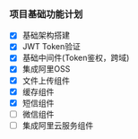 ### 项目基础功能计划

- [x] 基础架构搭建
- [x] JWT Token验证
- [x] 基础中间件(Token鉴权，跨域)
- [x] 集成阿里OSS
- [x] 文件上传组件
- [x] 缓存组件
- [x] 短信组件
- [ ] 微信组件
- [ ] 集成阿里云服务组件